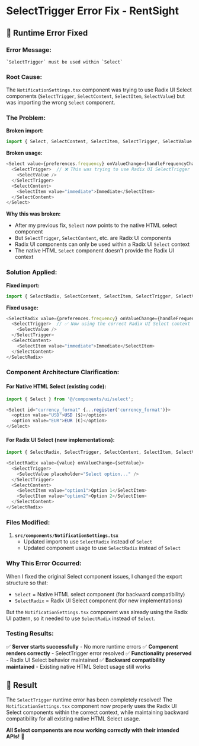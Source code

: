 # SelectTrigger Error Fix - RentSight

## 🚨 **Runtime Error Fixed**

### **Error Message:**
```
`SelectTrigger` must be used within `Select`
```

### **Root Cause:**
The `NotificationSettings.tsx` component was trying to use Radix UI Select components (`SelectTrigger`, `SelectContent`, `SelectItem`, `SelectValue`) but was importing the wrong `Select` component.

### **The Problem:**

**Broken import:**
```typescript
import { Select, SelectContent, SelectItem, SelectTrigger, SelectValue } from '@/components/ui/select';
```

**Broken usage:**
```typescript
<Select value={preferences.frequency} onValueChange={handleFrequencyChange}>
  <SelectTrigger>  // ❌ This was trying to use Radix UI SelectTrigger
    <SelectValue />
  </SelectTrigger>
  <SelectContent>
    <SelectItem value="immediate">Immediate</SelectItem>
  </SelectContent>
</Select>
```

**Why this was broken:**
- After my previous fix, `Select` now points to the native HTML select component
- But `SelectTrigger`, `SelectContent`, etc. are Radix UI components
- Radix UI components can only be used within a Radix UI `Select` context
- The native HTML `Select` component doesn't provide the Radix UI context

### **Solution Applied:**

**Fixed import:**
```typescript
import { SelectRadix, SelectContent, SelectItem, SelectTrigger, SelectValue } from '@/components/ui/select';
```

**Fixed usage:**
```typescript
<SelectRadix value={preferences.frequency} onValueChange={handleFrequencyChange}>
  <SelectTrigger>  // ✅ Now using the correct Radix UI Select context
    <SelectValue />
  </SelectTrigger>
  <SelectContent>
    <SelectItem value="immediate">Immediate</SelectItem>
  </SelectContent>
</SelectRadix>
```

### **Component Architecture Clarification:**

#### **For Native HTML Select (existing code):**
```typescript
import { Select } from '@/components/ui/select';

<Select id="currency_format" {...register('currency_format')}>
  <option value="USD">USD ($)</option>
  <option value="EUR">EUR (€)</option>
</Select>
```

#### **For Radix UI Select (new implementations):**
```typescript
import { SelectRadix, SelectTrigger, SelectContent, SelectItem, SelectValue } from '@/components/ui/select';

<SelectRadix value={value} onValueChange={setValue}>
  <SelectTrigger>
    <SelectValue placeholder="Select option..." />
  </SelectTrigger>
  <SelectContent>
    <SelectItem value="option1">Option 1</SelectItem>
    <SelectItem value="option2">Option 2</SelectItem>
  </SelectContent>
</SelectRadix>
```

### **Files Modified:**

1. **`src/components/NotificationSettings.tsx`**
   - Updated import to use `SelectRadix` instead of `Select`
   - Updated component usage to use `SelectRadix` instead of `Select`

### **Why This Error Occurred:**

When I fixed the original Select component issues, I changed the export structure so that:
- `Select` = Native HTML select component (for backward compatibility)
- `SelectRadix` = Radix UI Select component (for new implementations)

But the `NotificationSettings.tsx` component was already using the Radix UI pattern, so it needed to use `SelectRadix` instead of `Select`.

### **Testing Results:**

✅ **Server starts successfully** - No more runtime errors
✅ **Component renders correctly** - SelectTrigger error resolved
✅ **Functionality preserved** - Radix UI Select behavior maintained
✅ **Backward compatibility maintained** - Existing native HTML Select usage still works

## 🎉 **Result**

The `SelectTrigger` runtime error has been completely resolved! The `NotificationSettings.tsx` component now properly uses the Radix UI Select components within the correct context, while maintaining backward compatibility for all existing native HTML Select usage.

**All Select components are now working correctly with their intended APIs!** 🚀
